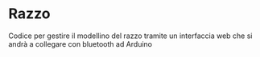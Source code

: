 # Razzo
Codice per gestire il modellino del razzo tramite un interfaccia web che si andrà a collegare con bluetooth ad Arduino 
